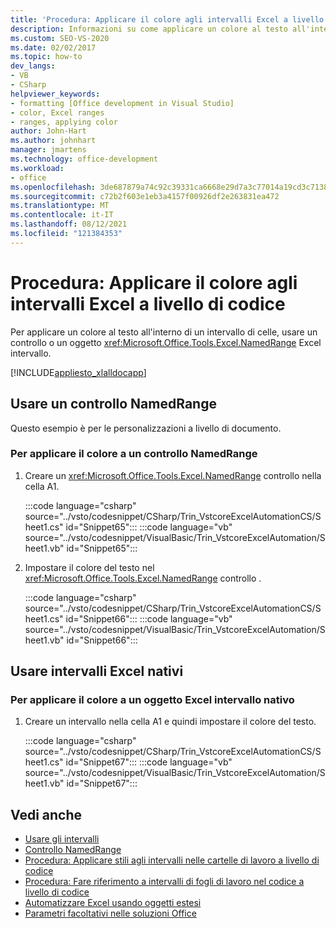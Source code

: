 ```yaml
---
title: 'Procedura: Applicare il colore agli intervalli Excel a livello di codice'
description: Informazioni su come applicare un colore al testo all'interno di un intervallo di celle, usare un controllo NamedRange o un oggetto Excel intervallo nativo.
ms.custom: SEO-VS-2020
ms.date: 02/02/2017
ms.topic: how-to
dev_langs:
- VB
- CSharp
helpviewer_keywords:
- formatting [Office development in Visual Studio]
- color, Excel ranges
- ranges, applying color
author: John-Hart
ms.author: johnhart
manager: jmartens
ms.technology: office-development
ms.workload:
- office
ms.openlocfilehash: 3de687879a74c92c39331ca6668e29d7a3c77014a19cd3c7138eb396f2b52c78
ms.sourcegitcommit: c72b2f603e1eb3a4157f00926df2e263831ea472
ms.translationtype: MT
ms.contentlocale: it-IT
ms.lasthandoff: 08/12/2021
ms.locfileid: "121384353"
---
```

# <a name="how-to-programmatically-apply-color-to-excel-ranges"></a>Procedura: Applicare il colore agli intervalli Excel a livello di codice
  Per applicare un colore al testo all'interno di un intervallo di celle, usare un controllo o un oggetto <xref:Microsoft.Office.Tools.Excel.NamedRange> Excel intervallo.

 [!INCLUDE[appliesto_xlalldocapp](../vsto/includes/appliesto-xlalldocapp-md.md)]

## <a name="use-a-namedrange-control"></a>Usare un controllo NamedRange
 Questo esempio è per le personalizzazioni a livello di documento.

### <a name="to-apply-color-to-a-namedrange-control"></a>Per applicare il colore a un controllo NamedRange

1. Creare un <xref:Microsoft.Office.Tools.Excel.NamedRange> controllo nella cella A1.

     :::code language="csharp" source="../vsto/codesnippet/CSharp/Trin_VstcoreExcelAutomationCS/Sheet1.cs" id="Snippet65":::
     :::code language="vb" source="../vsto/codesnippet/VisualBasic/Trin_VstcoreExcelAutomation/Sheet1.vb" id="Snippet65":::

2. Impostare il colore del testo nel <xref:Microsoft.Office.Tools.Excel.NamedRange> controllo .

     :::code language="csharp" source="../vsto/codesnippet/CSharp/Trin_VstcoreExcelAutomationCS/Sheet1.cs" id="Snippet66":::
     :::code language="vb" source="../vsto/codesnippet/VisualBasic/Trin_VstcoreExcelAutomation/Sheet1.vb" id="Snippet66":::

## <a name="use-native-excel-ranges"></a>Usare intervalli Excel nativi

### <a name="to-apply-color-to-a-native-excel-range-object"></a>Per applicare il colore a un oggetto Excel intervallo nativo

1. Creare un intervallo nella cella A1 e quindi impostare il colore del testo.

     :::code language="csharp" source="../vsto/codesnippet/CSharp/Trin_VstcoreExcelAutomationCS/Sheet1.cs" id="Snippet67":::
     :::code language="vb" source="../vsto/codesnippet/VisualBasic/Trin_VstcoreExcelAutomation/Sheet1.vb" id="Snippet67":::

## <a name="see-also"></a>Vedi anche
- [Usare gli intervalli](../vsto/working-with-ranges.md)
- [Controllo NamedRange](../vsto/namedrange-control.md)
- [Procedura: Applicare stili agli intervalli nelle cartelle di lavoro a livello di codice](../vsto/how-to-programmatically-apply-styles-to-ranges-in-workbooks.md)
- [Procedura: Fare riferimento a intervalli di fogli di lavoro nel codice a livello di codice](../vsto/how-to-programmatically-refer-to-worksheet-ranges-in-code.md)
- [Automatizzare Excel usando oggetti estesi](../vsto/automating-excel-by-using-extended-objects.md)
- [Parametri facoltativi nelle soluzioni Office](../vsto/optional-parameters-in-office-solutions.md)
